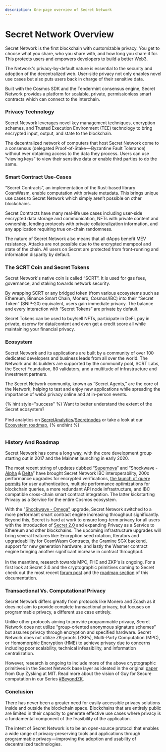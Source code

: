 ```yaml
---
description: One-page overview of Secret Network
---
```


# Secret Network Overview

Secret Network is the first blockchain with customizable privacy. You get to choose what you share, who you share with, and how long you share it for. This protects users and empowers developers to build a better Web3.

The Network's privacy-by-default nature is essential to the security and adoption of the decentralized web. User-side privacy not only enables novel use cases but also puts users back in charge of their sensitive data.

Built with the Cosmos SDK and the Tendermint consensus engine, Secret Network provides a platform for scalable, private, permissionless smart contracts which can connect to the interchain.

### **Privacy Technology**

Secret Network leverages novel key management techniques, encryption schemes, and Trusted Execution Environment (TEE) technology to bring encrypted input, output, and state to the blockchain.

The decentralized network of computers that host Secret Network come to a consensus (delegated Proof-of-Stake — Byzantine Fault Tolerance) without ever obtaining access to the data they process. Users can use “viewing keys” to view their sensitive data or enable third parties to do the same.

### **Smart Contract Use-Cases**

“Secret Contracts”, an implementation of the Rust-based library CosmWasm, enable computation with private metadata. This brings unique use cases to Secret Network which simply aren’t possible on other blockchains.

Secret Contracts have many real-life use cases including user-side encrypted data storage and communication, NFTs with private content and ownership, lending protocols with private collateralization information, and any application requiring true on-chain randomness.

The nature of Secret Network also means that all dApps benefit MEV resistancy. Attacks are not possible due to the encrypted mempool and state of the chain. All users on Secret are protected from front-running and information disparity by default.

### **The SCRT Coin and Secret Tokens**

Secret Network's native coin is called “SCRT”. It is used for gas fees, governance, and staking towards network security.

By wrapping SCRT or any bridged token (from various ecosystems such as Ethereum, Binance Smart Chain, Monero, Cosmos/IBC) into their “Secret Token” (SNIP-20) equivalent, users gain immediate privacy. The balance and every interaction with “Secret Tokens” are private by default.

Secret Tokens can be used to buy/sell NFTs, participate in DeFi, pay in private, escrow for data/content and even get a credit score all while maintaining your financial privacy.

### **Ecosystem**

Secret Network and its applications are built by a community of over 100 dedicated developers and business leads from all over the world. The Network and its builders are supported by the community pool, SCRT Labs, the Secret Foundation, 80 validators, and a multitude of infrastructure and investment partners.

The Secret Network community, known as “Secret Agents,” are the core of the Network, helping to test and enjoy new applications while spreading the importance of web3 privacy online and at in-person events.

{% hint style="success" %}
Want to better understand the extent of the Secret ecosystem?\
\
Find analytics on [SecretAnalytics](https://secretanalytics.xyz/)/[Secretnodes](https://secretnodes.com/) or take a look at our [Ecosystem roadmap.](https://scrt.network/ecosystem/ecosystem-roadmap)
{% endhint %}

<figure><img src="../../.gitbook/assets/Ecosystem_overview.png" alt=""><figcaption></figcaption></figure>

### **History And Roadmap**

Secret Network has come a long way, with the core development group starting out in 2017 and the Mainnet launching in early 2020.

The most recent string of updates dubbed “[Supernova](https://scrt.network/blog/supernova-explosive-vision-future-secret-network)” and “Shockwave - [Alpha](https://scrt.network/blog/shockwave-alpha-mainnet-upgrade-complete) & [Delta](https://scrt.network/blog/shockwave-delta-mainnet-upgrade-complete)” have brought Secret Network IBC interoperability, 200x performance upgrades for encrypted verifications, [the launch of query permits](https://docs.scrt.network/secret-network-documentation/development/snips/snip-24-query-permits-for-snip-20-tokens#data-structures) for user authentication, multiple performance optimizations for blockchain queries, a more redundant API node infrastructure, and IBC compatible cross-chain smart contract integration. The latter kickstarting Privacy as a Service for the entire Cosmos ecosystem.

With the "[Shockwave - Omega"](https://scrt.network/blog/shockwave-omega-upgrade-complete) upgrade, Secret Network switched to a more performant smart contract engine increasing throughput significantly. Beyond this, Secret is hard at work to ensure long-term privacy for all users with the introduction of [Secret 2.0](https://scrt.network/blog/secret-2-0-building-the-next-generation-of-web3-privacy) and expanding Privacy as a Service to Ethereum and other blockchains. The upcoming infrastructure upgrades will bring several features like: Encryption seed rotation, Iterators and upgradeabillity for CosmWasm Contracts, the Gramine SGX backend, support for new generation hardware, and lastly the Wasmer contract engine bringing another significant increase in contract throughput.\
\
In the meantime, research towards MPC, FHE and ZKP's is ongoing. For a first look at Secret 2.0 and the cryptographic primitives coming to Secret check out the most recent [forum post](https://forum.scrt.network/t/secret-2-0-the-next-generation-request-for-feedback/6607) and the [roadmap section](roadmap/) of this documentation.

### **Transactional Vs. Computational Privacy**

Secret Network differs greatly from protocols like Monero and Zcash as it does not aim to provide complete transactional privacy, but focuses on programmable privacy, a different use case entirely.

Unlike other protocols aiming to provide programmable privacy, Secret Network does not utilize “group-oriented anonymous signature schemes” but assures privacy through encryption and specified hardware. Secret Network does not utilize ZK-proofs (ZKPs), Multi-Party Computation (MPC), or Homomorphic Encryption (HME) to achieve privacy due to concerns including poor scalability, technical infeasibility, and information centralization.

However, research is ongoing to include more of the above cryptographic primitives in the Secret Network base layer as ideated in the original [paper ](http://homepage.cs.uiowa.edu/\~ghosh/blockchain.pdf)from Guy Zysking at MIT. Read more about the vision of Guy for Secure computation in our Series [#BeyondZK](https://scrt.network/blog/beyond-zk-guide-to-web3-privacy-part-1).

### Conclusion

There has never been a greater need for easily accessible privacy solutions inside and outside the blockchain space. Blockchains that are entirely public are limited in their capacity to generate effective use cases where privacy is a fundamental component of the feasibility of the application.

The intent of Secret Network is to be an open-source protocol that enables a wide range of privacy-preserving tools and applications through programmable privacy — improving the adoption and usability of decentralized technologies.
